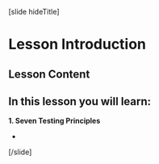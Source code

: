[slide hideTitle]

# Lesson Introduction

## Lesson Content

## In this lesson you will learn:

**1. Seven Testing Principles**

- 
    
[/slide]